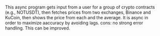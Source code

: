 This async program gets input from a user for a group of crypto contracts (e.g., NOTUSDT), then fetches prices from two 
    exchanges, Binance and KuCoin, then shows the price from each and the average. It is async in order to maximize aaccuracy
    by avoiding lags.
cons: no strong error handling. This can be improved.
